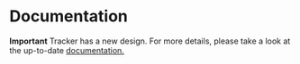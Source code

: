 # Documentation

**Important**
Tracker has a new design.
For more details, please take a look at the up-to-date [documentation.](https://aquasecurity.github.io/tracee/latest)
